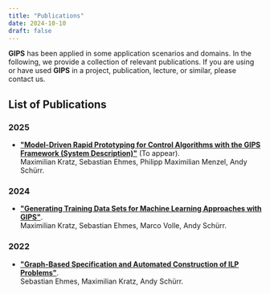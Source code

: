 ```yaml
---
title: "Publications"
date: 2024-10-10
draft: false
---
```


**GIPS** has been applied in some application scenarios and domains.
In the following, we provide a collection of relevant publications.
If you are using or have used **GIPS** in a project, publication, lecture, or similar, please contact us.

## List of Publications

### 2025

- [**"Model-Driven Rapid Prototyping for Control Algorithms with the GIPS Framework (System Description)"**](https://cgi.cse.unsw.edu.au/~eptcs/paper.cgi?GCM2023:3321) (To appear).\
Maximilian Kratz, Sebastian Ehmes, Philipp Maximilian Menzel, Andy Schürr.

### 2024
<!--https://doi.org/10.1007/978-3-031-71874-8_9-->
<!--https://link.springer.com/chapter/10.1007/978-3-031-71874-8_9-->
<!--https://www.springerprofessional.de/en/generating-training-data-sets-for-machine-learning-approaches-wi/50002264-->
- [**"Generating Training Data Sets for Machine Learning Approaches with GIPS"**](https://doi.org/10.1007/978-3-031-71874-8).\
Maximilian Kratz, Sebastian Ehmes, Marco Volle, Andy Schürr.

### 2022
- [**"Graph-Based Specification and Automated Construction of ILP Problems"**](https://arxiv.org/abs/2212.11629v2).\
Sebastian Ehmes, Maximilian Kratz, Andy Schürr.
